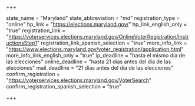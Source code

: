+++

state_name = "Maryland"
state_abbreviation = "md"
registration_type = "online"
hp_link = "https://elections.maryland.gov/"
hp_link_english_only = "true"
registration_link = "https://voterservices.elections.maryland.gov/OnlineVoterRegistration/InstructionsStep1"
registration_link_spanish_selection = "true"
more_info_link = "https://www.elections.maryland.gov/voter_registration/application.html"
more_info_link_english_only = "true"
ip_deadline = "hasta el mismo día de las elecciones"
online_deadline = "hasta 21 días antes del día de las elecciones"
mail_deadline = "21 días antes del día de las elecciones"
confirm_registration = "https://voterservices.elections.maryland.gov/VoterSearch"
confirm_registration_spanish_selection = "true"

+++